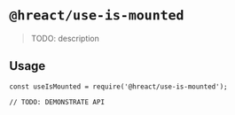 # `@hreact/use-is-mounted`

> TODO: description

## Usage

```
const useIsMounted = require('@hreact/use-is-mounted');

// TODO: DEMONSTRATE API
```
